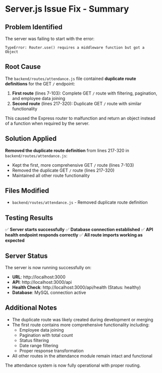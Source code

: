 # Server.js Issue Fix - Summary

## Problem Identified
The server was failing to start with the error:
```
TypeError: Router.use() requires a middleware function but got a Object
```

## Root Cause
The `backend/routes/attendance.js` file contained **duplicate route definitions** for the GET `/` endpoint:

1. **First route** (lines 7-103): Complete GET `/` route with filtering, pagination, and employee data joining
2. **Second route** (lines 217-320): Duplicate GET `/` route with similar functionality

This caused the Express router to malfunction and return an object instead of a function when required by the server.

## Solution Applied
**Removed the duplicate route definition** from lines 217-320 in `backend/routes/attendance.js`:

- Kept the first, more comprehensive GET `/` route (lines 7-103)
- Removed the duplicate GET `/` route (lines 217-320)
- Maintained all other route functionality

## Files Modified
- `backend/routes/attendance.js` - Removed duplicate route definition

## Testing Results
✅ **Server starts successfully**
✅ **Database connection established** 
✅ **API health endpoint responds correctly**
✅ **All route imports working as expected**

## Server Status
The server is now running successfully on:
- **URL**: http://localhost:3000
- **API**: http://localhost:3000/api
- **Health Check**: http://localhost:3000/api/health (Status: healthy)
- **Database**: MySQL connection active

## Additional Notes
- The duplicate route was likely created during development or merging
- The first route contains more comprehensive functionality including:
  - Employee data joining
  - Pagination with total count
  - Status filtering
  - Date range filtering
  - Proper response transformation
- All other routes in the attendance module remain intact and functional

The attendance system is now fully operational with proper routing.
